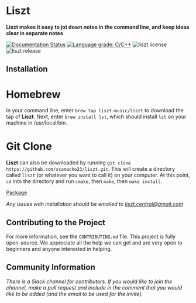 # Liszt 

**Liszt makes it easy to jot down notes in the command line, and
keep ideas clear in separate notes**

[![Documentation Status](https://readthedocs.org/projects/liszt/badge/?version=latest)](https://liszt.readthedocs.io/en/latest/?badge=latest)
[![Language grade: C/C++](https://img.shields.io/lgtm/grade/cpp/g/scamacho23/homebrew-liszt.svg?logo=lgtm&logoWidth=18)](https://lgtm.com/projects/g/scamacho23/homebrew-liszt/context:cpp)
![liszt license](https://img.shields.io/badge/license-GPL%20v3-success)
![liszt release](https://img.shields.io/badge/release-v1.1.7-informational)

## Installation

# Homebrew
In your command line, enter `brew tap liszt-music/liszt` to download the tap of **Liszt**. 
Next, enter `brew install lst`, which should install `lst` on your machine in /usr/local/bin.

# Git Clone
**Liszt** can also be downloaded by running `git clone https://github.com/scamacho23/liszt.git`. 
This will create a directory called `liszt` (or whatever you want to call it) on your computer.
At this point, `cd` into the directory and run `cmake`, then `make`, then `make install`.

[Package](liszt-1.1.7.pkg)

*Any issues with installation should be emailed to liszt.central@gmail.com*

## Contributing to the Project
For more information, see the `CONTRIBUTING.md` file.
This project is fully open-source. We appreciate all the help
we can get and are very open to beginners and anyone interested
in helping.

## Community Information
*There is a Slack channel for contributors. If you would like to join
the channel, make a pull request and include in the comment that you
would like to be added (and the email to be used for the invite).*
